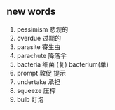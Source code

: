 ## new words

1. pessimism 悲观的
2. overdue 过期的
3. parasite 寄生虫
4. parachute 降落伞
5. bacteria 细菌 (复) bacterium(单)
6. prompt 敦促 提示
7. undertake 承担
8. squeeze 压榨
9. bulb 灯泡
